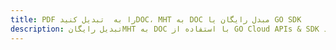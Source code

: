 ---title: PDF را به  تبدیل کنیدDOC، MHT به DOC مبدل رایگان یا GO SDKdescription: تبدیل رایگانMHT به DOC با استفاده از GO Cloud APIs & SDK همچنین اسناد PDF را در Cloud ایجاد، ویرایش و رندر کنید.---
